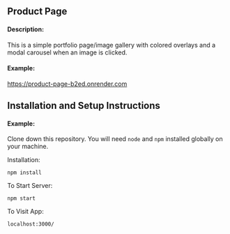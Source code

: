 ## Product Page

#### Description:
This is a simple portfolio page/image gallery with colored overlays and a modal carousel when an image is clicked. 

#### Example:
https://product-page-b2ed.onrender.com

## Installation and Setup Instructions

#### Example:  

Clone down this repository. You will need `node` and `npm` installed globally on your machine.  

Installation:

`npm install`  

To Start Server:

`npm start`  

To Visit App:

`localhost:3000/`  
